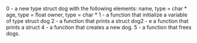0 - a new type struct dog with the following elements:
name, type = char *
age, type = float
owner, type = char *
1 -  a function that initialize a variable of type struct dog
2 -  a function that prints a struct dog2 - e a function that prints a struct 
4 -  a function that creates a new dog.
5 - a function that frees dogs.
